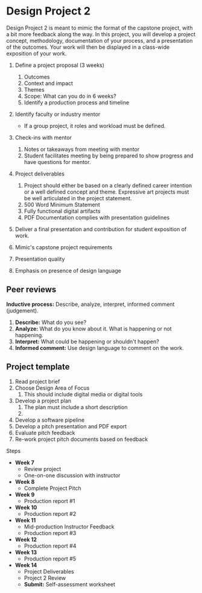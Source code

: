 # Design Project 2

Design Project 2 is meant to mimic the format of the capstone project, with a bit more feedback along the way. In this project, you will develop a project concept, methodology, documentation of your process, and a presentation of the outcomes. Your work will then be displayed in a class-wide exposition of your work.

1. Define a project proposal \(3 weeks\)
   1. Outcomes
   2. Context and impact
   3. Themes
   4. Scope: What can you do in 6 weeks?
   5. Identify a production process and timeline
2. Identify faculty or industry mentor
   * If a group project, it roles and workload must be defined.
3. Check-ins with mentor
   1. Notes or takeaways from meeting with mentor
   2. Student facilitates meeting by being prepared to show progress and have questions for mentor.
4. Project deliverables
   1. Project should either be based on a clearly defined career intention or a well defined concept and theme. Expressive art projects must be well articulated in the project statement.
   2. 500 Word Minimum Statement
   3. Fully functional digital artifacts
   4. PDF Documentation complies with presentation guidelines
5. Deliver a final presentation and contribution for student exposition of work.

6. Mimic's capstone project requirements

7. Presentation quality
8. Emphasis on presence of design language

## Peer reviews

**Inductive process:** Describe, analyze, interpret, informed comment \(judgement\).

1. **Describe:** What do you see?
2. **Analyze:** What do you know about it. What is happening or not happening.
3. **Interpret:** What could be happening or shouldn't happen?
4. **Informed comment:** Use design language to comment on the work.

## Project template

1. Read project brief
2. Choose Design Area of Focus
   1. This should include digital media or digital tools
3. Develop a project plan
   1. The plan must include a short description
   2. 
4. Develop a software pipeline
5. Develop a pitch presentation and PDF export
6. Evaluate pitch feedback
7. Re-work project pitch documents based on feedback

Steps

* **Week 7**
  * Review project
  * One-on-one discussion with instructor
* **Week 8**
  * Complete Project Pitch
* **Week 9**
  * Production report \#1
* **Week 10**
  * Production report \#2
* **Week 11**
  * Mid-production Instructor Feedback
  * Production report \#3
* **Week 12**
  * Production report \#4
* **Week 13**
  * Production report \#5
* **Week 14**
  * Project Deliverables
  * Project 2 Review
  * **Submit:** Self-assessment worksheet



